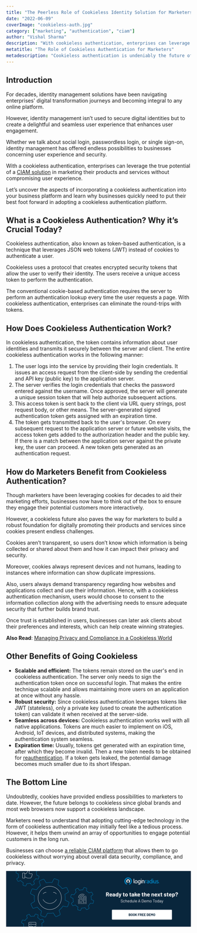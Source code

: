 ```yaml
---
title: "The Peerless Role of Cookieless Identity Solution for Marketers"
date: "2022-06-09"
coverImage: "cookieless-auth.jpg"
category: ["marketing", "authentication", "ciam"]
author: "Vishal Sharma"
description: "With cookieless authentication, enterprises can leverage the true potential of a CIAM solution in marketing their products and services without compromising user experience. This post explains why businesses quickly need to put their best foot forward in adopting a cookieless authentication platform."
metatitle: "The Role of Cookieless Authentication for Marketers"
metadescription: "Cookieless authentication is undeniably the future of web browsing. This post covers all the aspects of incorporating a cookieless authentication mechanism."
---
```


## Introduction 

For decades, identity management solutions have been navigating enterprises' digital transformation journeys and becoming integral to any online platform. 

However, identity management isn’t used to secure digital identities but to create a delightful and seamless user experience that enhances user engagement. 

Whether we talk about social login, passwordless login, or single sign-on, identity management has offered endless possibilities to businesses concerning user experience and security. 

With a cookieless authentication, enterprises can leverage the true potential of a [CIAM solution](https://www.loginradius.com/blog/identity/customer-identity-and-access-management/) in marketing their products and services without compromising user experience. 

Let’s uncover the aspects of incorporating a cookieless authentication into your business platform and learn why businesses quickly need to put their best foot forward in adopting a cookieless authentication platform. 


## What is a Cookieless Authentication? Why it’s Crucial Today? 

Cookieless authentication, also known as token-based authentication, is a technique that leverages JSON web tokens (JWT) instead of cookies to authenticate a user.

Cookieless uses a protocol that creates encrypted security tokens that allow the user to verify their identity. The users receive a unique access token to perform the authentication. 

The conventional cookie-based authentication requires the server to perform an authentication lookup every time the user requests a page. With cookieless authentication, enterprises can eliminate the round-trips with tokens. 


## How Does Cookieless Authentication Work? 

In cookieless authentication, the token contains information about user identities and transmits it securely between the server and client. The entire cookieless authentication works in the following manner:



1. The user logs into the service by providing their login credentials. It issues an access request from the client-side by sending the credential and API key (public key) to the application server.
2. The server verifies the login credentials that checks the password entered against the username. Once approved, the server will generate a unique session token that will help authorize subsequent actions.
3. This access token is sent back to the client via URL query strings, post request body, or other means. The server-generated signed authentication token gets assigned with an expiration time.
4. The token gets transmitted back to the user's browser. On every subsequent request to the application server or future website visits, the access token gets added to the authorization header and the public key. If there is a match between the application server against the private key, the user can proceed. A new token gets generated as an authentication request.


## How do Marketers Benefit from Cookieless Authentication? 

Though marketers have been leveraging cookies for decades to aid their marketing efforts, businesses now have to think out of the box to ensure they engage their potential customers more interactively. 

However, a cookieless future also paves the way for marketers to build a robust foundation for digitally promoting their products and services since cookies present endless challenges. 

Cookies aren’t transparent, so users don’t know which information is being collected or shared about them and how it can impact their privacy and security. 

Moreover, cookies always represent devices and not humans, leading to instances where information can show duplicate impressions. 

Also, users always demand transparency regarding how websites and applications collect and use their information. Hence, with a cookieless authentication mechanism, users would choose to consent to the information collection along with the advertising needs to ensure adequate security that further builds brand trust. 

Once trust is established in users, businesses can later ask clients about their preferences and interests, which can help create winning strategies. 

**Also Read**: [Managing Privacy and Compliance in a Cookieless World](https://www.loginradius.com/blog/growth/manage-privacy-compliance-in-cookieless-world/)


## Other Benefits of Going Cookieless 



* **Scalable and efficient:** The tokens remain stored on the user's end in cookieless authentication. The server only needs to sign the authentication token once on successful login. That makes the entire technique scalable and allows maintaining more users on an application at once without any hassle.
* **Robust security:** Since cookieless authentication leverages tokens like JWT (stateless), only a private key (used to create the authentication token) can validate it when received at the server-side.
* **Seamless across devices:** Cookieless authentication works well with all native applications. Tokens are much easier to implement on iOS, Android, IoT devices, and distributed systems, making the authentication system seamless.
* **Expiration time:** Usually, tokens get generated with an expiration time, after which they become invalid. Then a new token needs to be obtained for [reauthentication](https://www.loginradius.com/blog/identity/benefits-of-reauthentication/). If a token gets leaked, the potential damage becomes much smaller due to its short lifespan. 


## The Bottom Line

Undoubtedly, cookies have provided endless possibilities to marketers to date. However, the future belongs to cookieless since global brands and most web browsers now support a cookieless landscape. 

Marketers need to understand that adopting cutting-edge technology in the form of cookieless authentication may initially feel like a tedious process. However, it helps them unwind an array of opportunities to engage potential customers in the long run. 

Businesses can choose [a reliable CIAM platform](https://www.loginradius.com/blog/identity/perfect-ciam-platform/) that allows them to go cookieless without worrying about overall data security, compliance, and privacy. 



[![book-a-demo-loginradius-banner](../../assets/book-a-demo-loginradius.png)](https://www.loginradius.com/book-a-demo/)